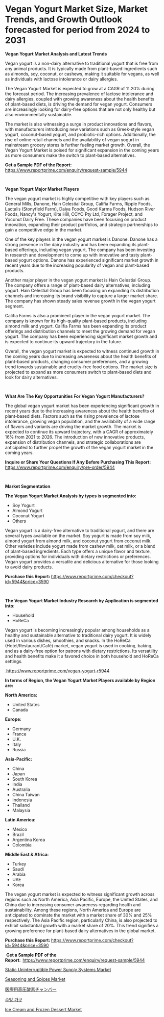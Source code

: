 <p><h1>Vegan Yogurt Market Size, Market Trends, and Growth Outlook forecasted for period from 2024 to 2031</h1></p><p><strong>Vegan Yogurt Market Analysis and Latest Trends</strong></p>
<p><p>Vegan yogurt is a non-dairy alternative to traditional yogurt that is free from any animal products. It is typically made from plant-based ingredients such as almonds, soy, coconut, or cashews, making it suitable for vegans, as well as individuals with lactose intolerance or dairy allergies. </p><p>The Vegan Yogurt Market is expected to grow at a CAGR of 11.20% during the forecast period. The increasing prevalence of lactose intolerance and dairy allergies, coupled with growing awareness about the health benefits of plant-based diets, is driving the demand for vegan yogurt. Consumers are increasingly looking for dairy-free options that are not only healthy but also environmentally sustainable. </p><p>The market is also witnessing a surge in product innovations and flavors, with manufacturers introducing new variations such as Greek-style vegan yogurt, coconut-based yogurt, and probiotic-rich options. Additionally, the rise of online retail channels and the availability of vegan yogurt in mainstream grocery stores is further fueling market growth. Overall, the Vegan Yogurt Market is poised for significant expansion in the coming years as more consumers make the switch to plant-based alternatives.</p></p>
<p><strong>Get a Sample PDF of the Report:&nbsp;</strong> <a href="https://www.reportprime.com/enquiry/request-sample/5944">https://www.reportprime.com/enquiry/request-sample/5944</a></p>
<p>&nbsp;</p>
<p><strong>Vegan Yogurt Major Market Players</strong></p>
<p><p>The vegan yogurt market is highly competitive with key players such as General Mills, Danone, Hain Celestial Group, Califia Farms, Ripple Foods, Lactalis (Stonyfield Farm), Daiya Foods, Good Karma Foods, Hudson River Foods, Nancy's Yogurt, Kite Hill, COYO Pty Ltd, Forager Project, and Yoconut Dairy Free. These companies have been focusing on product innovation, expanding their product portfolios, and strategic partnerships to gain a competitive edge in the market.</p><p>One of the key players in the vegan yogurt market is Danone. Danone has a strong presence in the dairy industry and has been expanding its plant-based offerings, including vegan yogurt. The company has been investing in research and development to come up with innovative and tasty plant-based yogurt options. Danone has experienced significant market growth in recent years due to the increasing popularity of vegan and plant-based products.</p><p>Another major player in the vegan yogurt market is Hain Celestial Group. The company offers a range of plant-based dairy alternatives, including yogurt. Hain Celestial Group has been focusing on expanding its distribution channels and increasing its brand visibility to capture a larger market share. The company has shown steady sales revenue growth in the vegan yogurt segment.</p><p>Califia Farms is also a prominent player in the vegan yogurt market. The company is known for its high-quality plant-based products, including almond milk and yogurt. Califia Farms has been expanding its product offerings and distribution channels to meet the growing demand for vegan yogurt. The company has been experiencing significant market growth and is expected to continue its upward trajectory in the future.</p><p>Overall, the vegan yogurt market is expected to witness continued growth in the coming years due to increasing awareness about the health benefits of plant-based products, changing consumer preferences, and a growing trend towards sustainable and cruelty-free food options. The market size is projected to expand as more consumers switch to plant-based diets and look for dairy alternatives.</p></p>
<p>&nbsp;</p>
<p><strong>What Are The Key Opportunities For Vegan Yogurt Manufacturers?</strong></p>
<p><p>The global vegan yogurt market has been experiencing significant growth in recent years due to the increasing awareness about the health benefits of plant-based diets. Factors such as the rising prevalence of lactose intolerance, growing vegan population, and the availability of a wide range of flavors and variants are driving the market growth. The market is expected to continue its upward trajectory, with a CAGR of approximately 16% from 2021 to 2026. The introduction of new innovative products, expansion of distribution channels, and strategic collaborations are anticipated to further propel the growth of the vegan yogurt market in the coming years.</p></p>
<p><strong>Inquire or Share Your Questions If Any Before Purchasing This Report:</strong> <a href="https://www.reportprime.com/enquiry/pre-order/5944">https://www.reportprime.com/enquiry/pre-order/5944</a></p>
<p>&nbsp;</p>
<p><strong>Market Segmentation</strong></p>
<p><strong>The Vegan Yogurt Market Analysis by types is segmented into:</strong></p>
<p><ul><li>Soy Yogurt</li><li>Almond Yogurt</li><li>Coconut Yogurt</li><li>Others</li></ul></p>
<p><p>Vegan yogurt is a dairy-free alternative to traditional yogurt, and there are several types available on the market. Soy yogurt is made from soy milk, almond yogurt from almond milk, and coconut yogurt from coconut milk. Other varieties include yogurt made from cashew milk, oat milk, or a blend of plant-based ingredients. Each type offers a unique flavor and texture, providing options for individuals with dietary restrictions or preferences. Vegan yogurt provides a versatile and delicious alternative for those looking to avoid dairy products.</p></p>
<p><strong>Purchase this Report:&nbsp;</strong><a href="https://www.reportprime.com/checkout?id=5944&price=3590">https://www.reportprime.com/checkout?id=5944&price=3590</a></p>
<p>&nbsp;</p>
<p><strong>The Vegan Yogurt Market Industry Research by Application is segmented into:</strong></p>
<p><ul><li>Household</li><li>HoReCa</li></ul></p>
<p><p>Vegan yogurt is becoming increasingly popular among households as a healthy and sustainable alternative to traditional dairy yogurt. It is widely used in various dishes, smoothies, and snacks. In the HoReCa (Hotel/Restaurant/Café) market, vegan yogurt is used in cooking, baking, and as a dairy-free option for patrons with dietary restrictions. Its versatility and health benefits make it a favored choice in both household and HoReCa settings.</p></p>
<p><a href="https://www.reportprime.com/vegan-yogurt-r5944">&nbsp;https://www.reportprime.com/vegan-yogurt-r5944</a></p>
<p><strong>In terms of Region, the Vegan Yogurt Market Players available by Region are:</strong></p>
<p>
    <p> <strong> North America: </strong>
        <ul>
            <li>United States</li>
            <li>Canada</li>
        </ul>
        </p> 
    <p> <strong> Europe: </strong>
        <ul>
            <li>Germany</li>
            <li>France</li>
            <li>U.K.</li>
            <li>Italy</li>
            <li>Russia</li>
        </ul>
        </p> 
    <p> <strong> Asia-Pacific: </strong>
        <ul>
            <li>China</li>
            <li>Japan</li>
            <li>South Korea</li>
            <li>India</li>
            <li>Australia</li>
            <li>China Taiwan</li>
            <li>Indonesia</li>
            <li>Thailand</li>
            <li>Malaysia</li>
        </ul>
        </p> 
    <p> <strong> Latin America: </strong>
        <ul>
            <li>Mexico</li>
            <li>Brazil</li>
            <li>Argentina Korea</li>
            <li>Colombia</li>
        </ul>
        </p> 
    <p> <strong> Middle East & Africa: </strong>
        <ul>
            <li>Turkey</li>
            <li>Saudi</li>
            <li>Arabia</li>
            <li>UAE</li>
            <li>Korea</li>
        </ul>
    </p>
    </p>
<p><p>The vegan yogurt market is expected to witness significant growth across regions such as North America, Asia Pacific, Europe, the United States, and China due to increasing consumer awareness regarding health and sustainability. Among these regions, North America and Europe are anticipated to dominate the market with a market share of 30% and 25% respectively. The Asia Pacific region, particularly China, is also projected to exhibit substantial growth with a market share of 20%. This trend signifies a growing preference for plant-based dairy alternatives in the global market.</p></p>
<p><strong>Purchase this Report: </strong><a href="https://www.reportprime.com/checkout?id=5944&price=3590">https://www.reportprime.com/checkout?id=5944&price=3590</a></p>
<p>&nbsp;<strong>Get a Sample PDF of the Report:&nbsp;&nbsp;</strong><a href="https://www.reportprime.com/enquiry/request-sample/5944">https://www.reportprime.com/enquiry/request-sample/5944</a></p>
<p><strong></strong></p>
<p><p><a href="https://www.linkedin.com/pulse/decoding-static-uninterruptible-power-supply-systems-market-vqcee">Static Uninterruptible Power Supply Systems Market</a></p><p><a href="https://github.com/AnnChovey2023/Market-Research-Report-List-1/blob/main/seasoning-and-spices-market.md">Seasoning and Spices Market</a></p><p><a href="https://github.com/RudySimonis2023/Market-Research-Report-List-1/blob/main/252972074712.md">医療用高圧酸素チャンバー</a></p><p><a href="https://github.com/JosefaRice/Market-Research-Report-List-1/blob/main/988301071181.md">주방 가구</a></p><p><a href="https://github.com/ZackaryHalvorson2023/Market-Research-Report-List-1/blob/main/ice-cream-and-frozen-dessert-market.md">Ice Cream and Frozen Dessert Market</a></p></p>